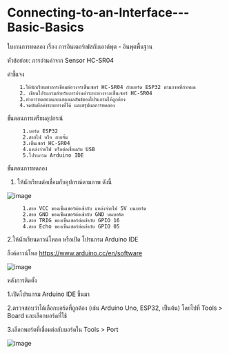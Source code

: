 # Connecting-to-an-Interface---Basic-Basics
ใบงานการทดลอง  เรื่อง การอินเตอร์เฟสกับเอาต์พุต -  อินพุตพื้นฐาน

หัวข้อย่อย: การอ่านค่าจาก Sensor HC-SR04 

คำชี้แจง

        1.ให้นักเรียนทำการเชื่อมต่อวงจรเซ็นเซอร์ HC-SR04 กับบอร์ด ESP32 ตามภาพที่กำหนด
        2. เขียนโปรแกรมสำหรับการอ่านค่าระยะทางจากเซ็นเซอร์ HC-SR04
        3.ทำการทดสอบและแสดงผลลัพธ์ของโปรแกรมให้ถูกต้อง
        4.จดบันทึกค่าระยะทางที่ได้ และสรุปผลการทดลอง
        
ขั้นตอนการเตรียมอุปกรณ์

         1.บอร์ด ESP32 
         2.สายไฟ หรือ สายจั้ม
         3.เซ็นเซอร์ HC-SR04
         4.แหล่งจ่ายไฟ หรือต่อเชื่อมกับ USB
         5.โปรแกรม Arduino IDE
         
ขั้นตอนการทดลอง

1.	ให้นักเรียนต่อเชื่อมกับอุปกรณ์ตามภาพ ดังนี้


![image](https://github.com/user-attachments/assets/332bffac-0215-447c-a34f-54e6b264faf9)


         1.สาย VCC ของเซ็นเซอร์ต่อเข้ากับ แหล่งจ่ายไฟ 5V บนบอร์ด     
         2.สาย GND ของเซ็นเซอร์ต่อเข้ากับ GND บนบอร์ด
         3.สาย TRIG ของเซ็นเซอร์ต่อเข้ากับ GPIO 16                           
         4.สาย Echo ของเซ็นเซอร์ต่อเข้ากับ GPIO 05                             


2.ให้นักเรียนดาวน์โหลด หรือเปิด โปรแกรม  Arduino IDE

   ลิ้งค์ดาวน์โหล  https://www.arduino.cc/en/software


![image](https://github.com/user-attachments/assets/c777cbb3-3680-4bf5-837e-a6f647c02110)



หลังการติดตั้ง

1.เปิดโปรแกรม Arduino IDE ขึ้นมา

2.ตรวจสอบว่าได้เลือกบอร์ดที่ถูกต้อง (เช่น Arduino Uno, ESP32, เป็นต้น) โดยไปที่ Tools > Board และเลือกบอร์ดที่ใช้

3.เลือกพอร์ตที่เชื่อมต่อกับบอร์ดใน Tools > Port

![image](https://github.com/user-attachments/assets/533ca3ce-eccb-4495-8077-fbc00aeb0c4d)








































































